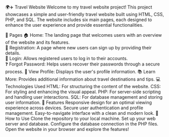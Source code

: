 🌍✈️ Travel Website
Welcome to my travel website project! This project showcases a simple and user-friendly travel website built using HTML, CSS, PHP, and SQL. The website includes six main pages, each designed to enhance the user experience and provide essential functionalities.

📄 Pages
🏠 Home: The landing page that welcomes users with an overview of the website and its features.          
📝 Registration: A page where new users can sign up by providing their details.  
🔐 Login: Allows registered users to log in to their accounts.  
❓ Forgot Password: Helps users recover their passwords through a secure process.
👤 View Profile: Displays the user's profile information.
📚 Learn More: Provides additional information about travel destinations and tips.
💻 Technologies Used
HTML: For structuring the content of the website.
CSS: For styling and enhancing the visual appeal.
PHP: For server-side scripting and handling user interactions.
SQL: For database management and storing user information.
🚀 Features
Responsive design for an optimal viewing experience across devices.
Secure user authentication and profile management.
Easy-to-navigate interface with a clean and modern look.
🎯 How to Use
Clone the repository to your local machine.
Set up your web server and database.
Configure the database connection in the PHP files.
Open the website in your browser and explore the features!

